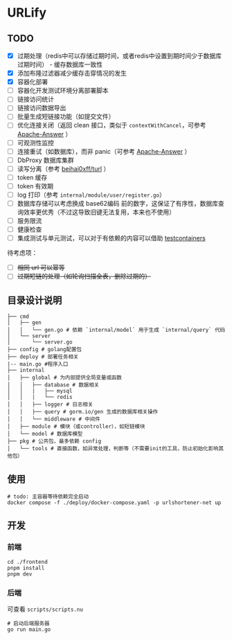 # URLify

## TODO

- [x] 过期处理（redis中可以存储过期时间，或者redis中设置到期时间少于数据库过期时间） - 缓存数据库一致性
- [x] 添加布隆过滤器减少缓存击穿情况的发生
- [x] 容器化部署
- [ ] 容器化开发测试环境分离部署脚本
- [ ] 链接访问统计
- [ ] 链接访问数据导出
- [ ] 批量生成短链接功能（如提交文件）
- [ ] 优化连接关闭（返回 clean 接口，类似于 `contextWithCancel`，可参考 [Apache-Answer](https://github.com/apache/incubator-answer) ）
- [ ] 可观测性监控
- [ ] 连接重试（如数据库），而非 panic（可参考 [Apache-Answer](https://github.com/apache/incubator-answer) ）
- [ ] DbProxy 数据库集群
- [ ] 读写分离（参考 [beihai0xff/turl](https://github.com/beihai0xff/turl) ）
- [ ] token 缓存
- [ ] token 有效期
- [ ] log 打印（参考 `internal/module/user/register.go`）
- [ ] 数据库存储可以考虑换成 base62编码 前的数字，这保证了有序性，数据库查询效率更优秀（不过这导致旧键无法复用，本来也不使用）
- [ ] 服务限流
- [ ] 健康检查
- [ ] 集成测试与单元测试，可以对于有依赖的内容可以借助 [testcontainers](https://github.com/testcontainers/testcontainers-go)

待考虑项：

- [ ] ~~相同 url 可以幂等~~
- [ ] ~~过期短链的处理（如轮询扫描全表，删除过期的）~~

## 目录设计说明

```text
├── cmd
│   ├── gen
│   │   └── gen.go # 依赖 `internal/model` 用于生成 `internal/query` 代码
│   └── server
│       └── server.go
├── config # golang配置包
├── deploy # 部署任务相关
|-- main.go #程序入口
├── internal
│   ├── global # 为内部提供全局变量或函数
│   │   ├── database # 数据相关
│   │   |   ├── mysql
│   │   |   └── redis
│   │   ├── logger # 日志相关
│   │   ├── query # gorm.io/gen 生成的数据库相关操作
│   │   └── middleware # 中间件
│   ├── module # 模块（或controller），如短链模块
│   └── model # 数据库模型
├── pkg # 公共包，最多依赖 config
│   └── tools # 直接函数，如异常处理，判断等（不需要init的工具，防止初始化影响其他包）
```

## 使用

```shell
# todo: 主容器等待依赖完全启动
docker compose -f ./deploy/docker-compose.yaml -p urlshortener-net up
```

## 开发

### 前端

```shell
cd ./frontend
pnpm install
pnpm dev
```

### 后端

可查看 `scripts/scripts.nu`

```shell
# 启动后端服务器
go run main.go
```
